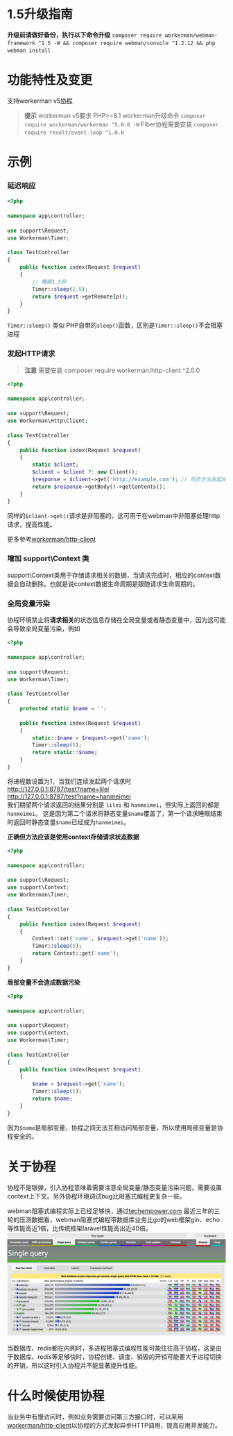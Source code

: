 # 1.5升级指南

**升级前请做好备份，执行以下命令升级**
`composer require workerman/webman-framework ^1.5 -W && composer require webman/console ^1.2.12 && php webman install`

# 功能特性及变更

支持workerman v5[协程](https://www.workerman.net/doc/workerman/fiber.html)

> **提示**
> workerman v5要求 PHP>=8.1
> workerman升级命令 `composer require workerman/workerman ^5.0.0 -W`
> Fiber协程需要安装 `composer require revolt/event-loop ^1.0.0`

# 示例
### 延迟响应

```php
<?php

namespace app\controller;

use support\Request;
use Workerman\Timer;

class TestController
{
    public function index(Request $request)
    {
        // 睡眠1.5秒
        Timer::sleep(1.5);
        return $request->getRemoteIp();
    }
}
```
`Timer::sleep()` 类似 PHP自带的`sleep()`函数，区别是`Timer::sleep()`不会阻塞进程


### 发起HTTP请求

> **注意**
> 需要安装 composer require workerman/http-client ^2.0.0

```php
<?php

namespace app\controller;

use support\Request;
use Workerman\Http\Client;

class TestController
{
    public function index(Request $request)
    {
        static $client;
        $client = $client ?: new Client();
        $response = $client->get('http://example.com'); // 同步方法发起异步请求
        return $response->getBody()->getContents();
    }
}
```
同样的`$client->get()`请求是非阻塞的，这可用于在webman中非阻塞处理http请求，提高性能。

更多参考[workerman/http-client](https://www.workerman.net/doc/workerman/components/workerman-http-client.html)

### 增加 support\Context 类

support\Context类用于存储请求相关的数据，当请求完成时，相应的context数据会自动删除。也就是说context数据生命周期是跟随请求生命周期的。

### 全局变量污染

协程环境禁止将**请求相关**的状态信息存储在全局变量或者静态变量中，因为这可能会导致全局变量污染，例如

```php
<?php

namespace app\controller;

use support\Request;
use Workerman\Timer;

class TestController
{
    protected static $name = '';

    public function index(Request $request)
    {
        static::$name = $request->get('name');
        Timer::sleep(5);
        return static::$name;
    }
}
```

将进程数设置为1，当我们连续发起两个请求时  
http://127.0.0.1:8787/test?name=lilei  
http://127.0.0.1:8787/test?name=hanmeimei  
我们期望两个请求返回的结果分别是 `lilei` 和 `hanmeimei`，但实际上返回的都是`hanmeimei`。
这是因为第二个请求将静态变量`$name`覆盖了，第一个请求睡眠结束时返回时静态变量`$name`已经成为`hanmeimei`。

**正确但方法应该是使用context存储请求状态数据**
```php
<?php

namespace app\controller;

use support\Request;
use support\Context;
use Workerman\Timer;

class TestController
{
    public function index(Request $request)
    {
        Context::set('name', $request->get('name'));
        Timer::sleep(5);
        return Context::get('name');
    }
}
```

**局部变量不会造成数据污染**
```php
<?php

namespace app\controller;

use support\Request;
use support\Context;
use Workerman\Timer;

class TestController
{
    public function index(Request $request)
    {
        $name = $request->get('name');
        Timer::sleep(5);
        return $name;
    }
}
```
因为`$name`是局部变量，协程之间无法互相访问局部变量，所以使用局部变量是协程安全的。

# 关于协程
协程不是银弹，引入协程意味着需要注意全局变量/静态变量污染问题，需要设置context上下文。另外协程环境调试bug比阻塞式编程更复杂一些。

webman阻塞式编程实际上已经足够快，通过[techempower.com](https://www.techempower.com/benchmarks/#section=data-r21&l=zijnjz-6bj&test=db&f=1ekg-cbcw-2t4w-27wr68-pc0-iv9slc-0-1ekgw-39g-kxs00-o0zk-4fu13d-2x8do8-2) 最近三年的三轮的压测数据看，webman阻塞式编程带数据库业务比go的web框架gin、echo等性能高近1倍，比传统框架laravel性能高出近40倍。
![](../../public/assets/img/benchemarks-go-sw.png?)

当数据库、redis都在内网时，多进程阻塞式编程性能可能往往高于协程，这是由于数据库、redis等足够快时，协程创建、调度、销毁的开销可能要大于进程切换的开销，所以这时引入协程并不能显著提升性能。

# 什么时候使用协程
当业务中有慢访问时，例如业务需要访问第三方接口时，可以采用[workerman/http-client](https://www.workerman.net/doc/workerman/components/workerman-http-client.html)以协程的方式发起异步HTTP调用，提高应用并发能力。